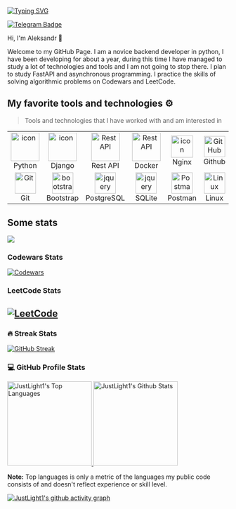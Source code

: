 [![Typing SVG](https://readme-typing-svg.herokuapp.com?font=Fira+Code&size=40&pause=1000&center=true&width=900&height=100&lines=Python+Backend+Developer)](https://git.io/typing-svg)

[![Telegram Badge](https://img.shields.io/badge/-Light_88-blue?style=social&logo=telegram&link=https://t.me/Light_88)](https://t.me/Light_88)
 

Hi, I'm Aleksandr 👋

Welcome to my GitHub Page. I am a novice backend developer in python, I have been developing for about a year, during this time I have managed to study a lot of technologies and tools and I am not going to stop there. I plan to study FastAPI and asynchronous programming. I practice the skills of solving algorithmic problems on Codewars and LeetCode.


## My favorite tools and technologies ⚙️

> Tools and technologies that I have worked with and am interested in

<div align=center>
<table>
  <tr>
    <td align="center" width="96">
      <a href="#macropower-tech">
        <img src="https://techstack-generator.vercel.app/python-icon.svg" alt="icon" width="65" height="65" />
      </a>
      <br>Python
    </td>
       <td align="center" width="96">
        <img src="https://techstack-generator.vercel.app/django-icon.svg" alt="icon" width="65" height="65" />
      <br>Django
    </td>
          <td align="center" width="96">
        <img src="https://techstack-generator.vercel.app/restapi-icon.svg" width="65" height="65" alt="Rest API" />
      <br>Rest API
    </td>
          <td align="center" width="96">
        <img src="https://techstack-generator.vercel.app/docker-icon.svg" width="65" height="65" alt="Rest API" />
      <br>Docker
    </td>
    <td align="center" width="96">
        <img src="https://techstack-generator.vercel.app/nginx-icon.svg" alt="icon" width="50" height="50" />
      <br>Nginx
    </td>
    <td align="center" width="96">
        <img src="https://skillicons.dev/icons?i=github" width="48" height="48" alt="GitHub" />
      <br>Github
    </td>
    </tr>
    <tr>
    <td align="center" width="96">
        <img src="https://skillicons.dev/icons?i=git" width="48" height="48" alt="Git" />
      <br>Git
    </td>
    <td align="center"  width="96">
        <img src="https://skillicons.dev/icons?i=bootstrap" width="48" height="48" alt="bootstrap" />
      <br>Bootstrap
    </td>
        <td align="center" width="96">
        <img src="https://skillicons.dev/icons?i=postgres" width="48" height="48" alt="jquery" />
      <br>PostgreSQL
    </td>
    <td align="center" width="96">
        <img src="https://skillicons.dev/icons?i=sqlite" width="48" height="48" alt="jquery" />
      <br>SQLite
    </td>
        <td align="center" width="96">
        <img src="https://skillicons.dev/icons?i=postman" width="48" height="48" alt="Postman" />
      <br>Postman
    </td>
            <td align="center" width="96">
        <img src="https://skillicons.dev/icons?i=linux" width="48" height="48" alt="Linux" />
      <br>Linux
    </td>
    </tr>
  </tr>
 <tr>
 </tr>
</table>
</div>

## Some stats
![](https://komarev.com/ghpvc/?username=JustLight1&style=flat-square&color=blue)

<h3>Codewars Stats</h3>

[![Codewars](https://www.codewars.com/users/JustLight1/badges/large)](https://www.codewars.com/users/JustLight1)

<h3>LeetCode Stats</h3>

[![LeetCode](https://leetcode-stats-six.vercel.app/api?username=JustLight1&theme=dark)](https://github.com/JustLight1/leetcode-stats)
---

<h3>🔥 Streak Stats</h3>

[![GitHub Streak](http://github-readme-streak-stats.herokuapp.com?user=JustLight1&theme=tokyonight&hide_border=true)](https://git.io/streak-stats) 

<h3>💻 GitHub Profile Stats</h3>

<a href="https://github.com/anuraghazra/github-readme-stats">
  <img alt="JustLight1's Top Languages" src="https://github-readme-stats.vercel.app/api/top-langs/?username=JustLight1&langs_count=8&layout=compact&theme=tokyonight&hide_border=true" height="192px"/>
</a>
<a href="https://github.com/anuraghazra/github-readme-stats">
  <img alt="JustLight1's Github Stats" src="https://github-readme-stats.vercel.app/api/?username=JustLight1&show_icons=true&include_all_commits=true&count_private=true&theme=tokyonight&hide_border=true" height="192px"/>
</a>
<br/>

<b>Note:</b> Top languages is only a metric of the languages my public code consists of and doesn't reflect experience or skill level.

[![JustLight1's github activity graph](https://github-readme-activity-graph.vercel.app/graph?username=JustLight1&theme=tokyo-night)](https://github.com/ashutosh00710/github-readme-activity-graph)